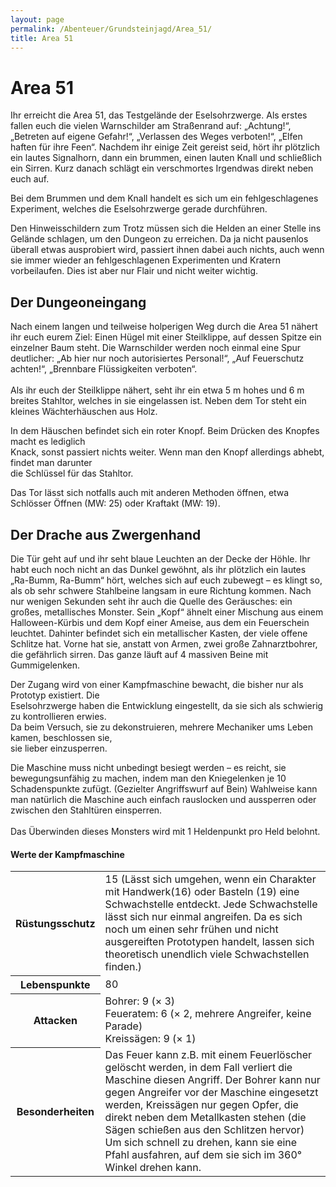 ```yaml
---
layout: page
permalink: /Abenteuer/Grundsteinjagd/Area_51/
title: Area 51
---
```


# Area 51

<p class="zitat">Ihr erreicht die Area 51, das Testgelände der Eselsohrzwerge. Als erstes fallen euch die vielen Warnschilder am Straßenrand auf: &bdquo;Achtung!&ldquo;, &bdquo;Betreten auf eigene Gefahr!&ldquo;, &bdquo;Verlassen des Weges verboten!&ldquo;, &bdquo;Elfen haften für ihre Feen&ldquo;. Nachdem ihr einige Zeit gereist seid, hört ihr plötzlich ein lautes Signalhorn, dann ein brummen, einen lauten Knall und schließlich ein Sirren. Kurz danach schlägt ein verschmortes Irgendwas direkt neben euch auf.</p>

Bei dem Brummen und dem Knall handelt es sich um ein fehlgeschlagenes Experiment, welches die Eselsohrzwerge gerade durchführen.

Den Hinweisschildern zum Trotz müssen sich die Helden an einer Stelle ins Gelände schlagen, um den Dungeon zu erreichen. Da ja nicht pausenlos überall etwas ausprobiert wird, passiert ihnen dabei auch nichts, auch wenn sie immer wieder an fehlgeschlagenen Experimenten und Kratern vorbeilaufen. Dies ist aber nur Flair und nicht weiter wichtig.

## Der Dungeoneingang

<p class="zitat">Nach einem langen und teilweise holperigen Weg durch die Area 51 nähert ihr euch eurem Ziel: Einen Hügel mit einer Steilklippe, auf dessen Spitze ein einzelner Baum steht. Die Warnschilder werden noch einmal eine Spur deutlicher: &bdquo;Ab hier nur noch autorisiertes Personal!&ldquo;, &bdquo;Auf Feuerschutz achten!&ldquo;, &bdquo;Brennbare Flüssigkeiten verboten&ldquo;.<br /><br />Als ihr euch der Steilklippe nähert, seht ihr ein etwa 5 m hohes und 6 m breites Stahltor, welches in sie eingelassen ist. Neben dem Tor steht ein kleines Wächterhäuschen aus Holz.</p>
In dem Häuschen befindet sich ein roter Knopf. Beim Drücken des Knopfes macht es lediglich<br />Knack, sonst passiert nichts weiter. Wenn man den Knopf allerdings abhebt, findet man darunter<br />die Schlüssel für das Stahltor.

Das Tor lässt sich notfalls auch mit anderen Methoden öffnen, etwa Schlösser Öffnen (MW: 25) oder Kraftakt (MW: 19).

## Der Drache aus Zwergenhand

<p class="zitat">Die Tür geht auf und ihr seht blaue Leuchten an der Decke der Höhle. Ihr habt euch noch nicht an das Dunkel gewöhnt, als ihr plötzlich ein lautes &bdquo;Ra-Bumm, Ra-Bumm&ldquo; hört, welches sich auf euch zubewegt &ndash; es klingt so, als ob sehr schwere Stahlbeine langsam in eure Richtung kommen. Nach nur wenigen Sekunden seht ihr auch die Quelle des Geräusches: ein großes, metallisches Monster. Sein &bdquo;Kopf&ldquo; ähnelt einer Mischung aus einem Halloween-Kürbis und dem Kopf einer Ameise, aus dem ein Feuerschein leuchtet. Dahinter befindet sich ein metallischer Kasten, der viele offene Schlitze hat. Vorne hat sie, anstatt von Armen, zwei große Zahnarztbohrer, die gefährlich sirren. Das ganze läuft auf 4 massiven Beine mit Gummigelenken.</p>
Der Zugang wird von einer Kampfmaschine bewacht, die bisher nur als Prototyp existiert. Die<br />Eselsohrzwerge haben die Entwicklung eingestellt, da sie sich als schwierig zu kontrollieren erwies.<br />Da beim Versuch, sie zu dekonstruieren, mehrere Mechaniker ums Leben kamen, beschlossen sie,<br />sie lieber einzusperren.

<p class="artikel">Die Maschine muss nicht unbedingt besiegt werden &ndash; es reicht, sie bewegungsunfähig zu machen, indem man den Kniegelenken je 10 Schadenspunkte zufügt. (Gezielter Angriffswurf auf Bein) Wahlweise kann man natürlich die Maschine auch einfach rauslocken und aussperren oder zwischen den Stahltüren einsperren.<br /><br />Das Überwinden dieses Monsters wird mit 1 Heldenpunkt pro Held belohnt.</p>

#### Werte der Kampfmaschine

<table>
<tbody>
<tr><th>Rüstungsschutz</th><td>15 (Lässt sich umgehen, wenn ein Charakter mit Handwerk(16) oder Basteln (19) eine Schwachstelle entdeckt. Jede Schwachstelle lässt sich nur einmal angreifen. Da es sich noch um einen sehr frühen und nicht ausgereiften Prototypen handelt, lassen sich theoretisch unendlich viele Schwachstellen finden.)</td></tr>
<tr><th>Lebenspunkte</th><td>80</td></tr>
<tr><th>Attacken</th><td>Bohrer: 9 (&times; 3)<br />Feueratem: 6 (&times; 2, mehrere Angreifer, keine Parade)<br />Kreissägen: 9 (&times; 1)</td></tr>
<tr><th>Besonderheiten</th><td>Das Feuer kann z.B. mit einem Feuerlöscher gelöscht werden, in dem Fall verliert die Maschine diesen Angriff. Der Bohrer kann nur gegen Angreifer vor der Maschine eingesetzt werden, Kreissägen nur gegen Opfer, die direkt neben dem Metallkasten stehen (die Sägen schießen aus den Schlitzen hervor) Um sich schnell zu drehen, kann sie eine Pfahl ausfahren, auf dem sie sich im 360&deg; Winkel drehen kann.</td></tr>
</tbody>
</table>

